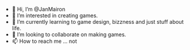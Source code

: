 - 👋 Hi, I’m @JanMairon
- 👀 I’m interested in creating games.
- 🌱 I’m currently learning to game design, bizzness and just stuff about life.
- 💞️ I’m looking to collaborate on making games.
- 📫 How to reach me ... not


<!---
JanMairon/JanMairon is a ✨ special ✨ repository because its `README.md` (this file) appears on your GitHub profile.
You can click the Preview link to take a look at your changes.
--->
